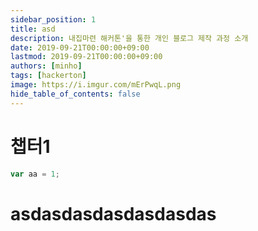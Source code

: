 ```yaml
---
sidebar_position: 1
title: asd
description: 내집마련 해커톤'을 통한 개인 블로그 제작 과정 소개
date: 2019-09-21T00:00:00+09:00
lastmod: 2019-09-21T00:00:00+09:00
authors: [minho]
tags: [hackerton]
image: https://i.imgur.com/mErPwqL.png
hide_table_of_contents: false
---
```


# 챕터1
```typescript
var aa = 1;
```
# asdasdasdasdasdasdas